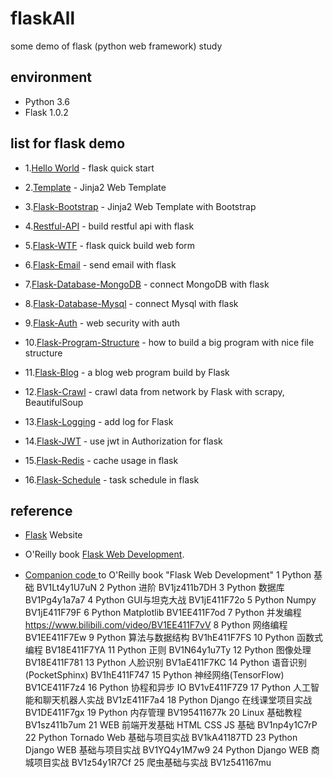 # flaskAll

some demo of flask (python web framework) study

## environment

* Python 3.6
* Flask 1.0.2

## list for flask demo 

* 1.[Hello World](/1.hello-world) - flask quick start

* 2.[Template](./2.templates) - Jinja2 Web Template

* 3.[Flask-Bootstrap](./3.templates-bootstrap) - Jinja2 Web Template with Bootstrap

* 4.[Restful-API](./4.restful-api) - build restful api with flask

* 5.[Flask-WTF](./5.flask-wtf) - flask quick build web form 

* 6.[Flask-Email](./6.flask-email) - send email with flask

* 7.[Flask-Database-MongoDB](./7.database-mongo) - connect MongoDB with flask

* 8.[Flask-Database-Mysql](./8.database-mysql) - connect Mysql with flask

* 9.[Flask-Auth](./9.flask-auth)  - web security with auth

* 10.[Flask-Program-Structure](/10.program-structure) - how to build a big program with nice file structure

* 11.[Flask-Blog](/11.flask-blog) - a blog web program build by Flask

* 12.[Flask-Crawl](/12.flask-crawl) - crawl data from network by Flask with scrapy, BeautifulSoup

* 13.[Flask-Logging](/13.flask-logging) - add log for Flask

* 14.[Flask-JWT](/14.flask-jwt) -  use jwt in Authorization for flask

* 15.[Flask-Redis](/15.flask-redis) -  cache usage in flask

* 16.[Flask-Schedule](/16.flask-schedule) -  task schedule in flask

## reference

* [Flask](http://flask.pocoo.org/) Website

* O'Reilly book [Flask Web Development](http://www.flaskbook.com).

* [Companion code ](https://github.com/miguelgrinberg/flasky)  to O'Reilly book "Flask Web Development"
1 Python 基础 BV1Lt4y1U7uN
2 Python 进阶 BV1jz411b7DH
3 Python 数据库 BV1Pg4y1a7a7
4 Python GUI与坦克大战 BV1jE411F72o
5 Python Numpy BV1jE411F79F
6 Python Matplotlib BV1EE411F7od
7 Python 并发编程 https://www.bilibili.com/video/BV1EE411F7vV
8 Python 网络编程 BV1EE411F7Ew
9 Python 算法与数据结构 BV1hE411F7FS
10 Python 函数式编程 BV18E411F7YA
11 Python 正则 BV1N64y1u7Ty
12 Python 图像处理 BV18E411F781
13 Python 人脸识别 BV1aE411F7KC
14 Python 语音识别(PocketSphinx) BV1hE411F747
15 Python 神经网络(TensorFlow) BV1CE411F7z4
16 Python 协程和异步 IO BV1vE411F7Z9
17 Python 人工智能和聊天机器人实战 BV1zE411F7a4
18 Python Django 在线课堂项目实战 BV1DE411F7gx
19 Python 内存管理 BV195411677k
20 Linux 基础教程 BV1sz411b7um
21 WEB 前端开发基础 HTML CSS JS 基础 BV1np4y1C7rP
22 Python Tornado Web 基础与项目实战 BV1kA41187TD
23 Python Django WEB 基础与项目实战 BV1YQ4y1M7w9
24 Python Django WEB 商城项目实战 BV1z54y1R7Cf
25 爬虫基础与实战 BV1z541167mu
